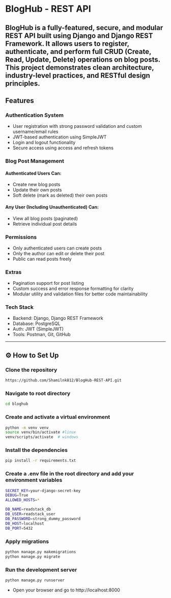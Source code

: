 # BlogHub - REST API

BlogHub is a fully-featured, secure, and modular REST API built using Django and Django REST Framework. It allows users to register, authenticate, and perform full CRUD (Create, Read, Update, Delete) operations on blog posts. This project demonstrates clean architecture, industry-level practices, and RESTful design principles.
---


## Features

### Authentication System
- User registration with strong password validation and custom username/email rules
- JWT-based authentication using SimpleJWT
- Login and logout functionality
- Secure access using access and refresh tokens



### Blog Post Management

#### Authenticated Users Can:
- Create new blog posts  
- Update their own posts  
- Soft delete (mark as deleted) their own posts  

#### Any User (Including Unauthenticated) Can:
- View all blog posts (paginated)  
- Retrieve individual post details  


### Permissions
- Only authenticated users can create posts
- Only the author can edit or delete their post
- Public can read posts freely

### Extras
- Pagination support for post listing
- Custom success and error response formatting for clarity
- Modular utility and validation files for better code maintainability


### Tech Stack
- Backend: Django, Django REST Framework
- Database: PostgreSQL
- Auth: JWT (SimpleJWT)
- Tools: Postman, Git, GitHub

---


## ⚙️ How to Set Up

### Clone the repository

```bash
https://github.com/Shamilnk812/BlogHub-REST-API.git
```

### Navigate to root directory

```bash
cd bloghub
```

### Create and activate a virtual environment

```bash
python -m venv venv
source venv/bin/activate #linux
venv/scripts/activate  # windows
```

### Install the dependencies

```bash
pip install -r requirements.txt
```

### Create a .env file in the root directory and add your environment variables

```bash
SECRET_KEY=your-django-secret-key
DEBUG=True
ALLOWED_HOSTS=*

DB_NAME=readstack_db
DB_USER=readstack_user
DB_PASSWORD=strong_dummy_password
DB_HOST=localhost
DB_PORT=5432
```

### Apply migrations

```bash
python manage.py makemigrations
python manage.py migrate
```

### Run the development server 

```bash
python manage.py runserver
```

- Open your browser and go to http://localhost:8000

